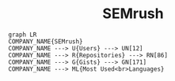 <h1 align="center">SEMrush</h1>

```mermaid
graph LR
COMPANY_NAME{SEMrush}
COMPANY_NAME ---> U{Users} ---> UN[12]
COMPANY_NAME ---> R{Repositories} ---> RN[86]
COMPANY_NAME ---> G{Gists} ---> GN[171]
COMPANY_NAME ---> ML{Most Used<br>Languages}
```
